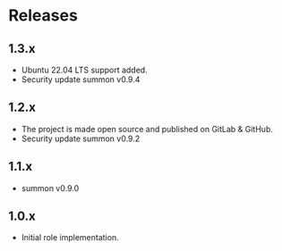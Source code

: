 # Releases

## 1.3.x

- Ubuntu 22.04 LTS support added.
- Security update summon v0.9.4

## 1.2.x

- The project is made open source and published on GitLab & GitHub.
- Security update summon v0.9.2

## 1.1.x

- summon v0.9.0

## 1.0.x

- Initial role implementation.
